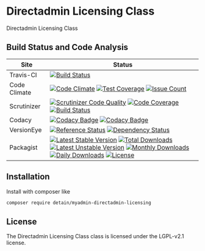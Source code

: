 # Directadmin Licensing Class

Directadmin Licensing Class

## Build Status and Code Analysis

Site          | Status
--------------|---------------------------
Travis-CI     | [![Build Status](https://travis-ci.org/detain/myadmin-directadmin-licensing.svg?branch=master)](https://travis-ci.org/detain/myadmin-directadmin-licensing)
Code Climate  | [![Code Climate](https://codeclimate.com/github/detain/myadmin-directadmin-licensing/badges/gpa.svg)](https://codeclimate.com/github/detain/myadmin-directadmin-licensing) [![Test Coverage](https://codeclimate.com/github/detain/myadmin-directadmin-licensing/badges/coverage.svg)](https://codeclimate.com/github/detain/myadmin-directadmin-licensing/coverage) [![Issue Count](https://codeclimate.com/github/detain/myadmin-directadmin-licensing/badges/issue_count.svg)](https://codeclimate.com/github/detain/myadmin-directadmin-licensing)
Scrutinizer   | [![Scrutinizer Code Quality](https://scrutinizer-ci.com/g/myadmin-plugins/myadmin-directadmin-licensing/badges/quality-score.png?b=master)](https://scrutinizer-ci.com/g/myadmin-plugins/myadmin-directadmin-licensing/?branch=master) [![Code Coverage](https://scrutinizer-ci.com/g/myadmin-plugins/myadmin-directadmin-licensing/badges/coverage.png?b=master)](https://scrutinizer-ci.com/g/myadmin-plugins/myadmin-directadmin-licensing/?branch=master) [![Build Status](https://scrutinizer-ci.com/g/myadmin-plugins/myadmin-directadmin-licensing/badges/build.png?b=master)](https://scrutinizer-ci.com/g/myadmin-plugins/myadmin-directadmin-licensing/build-status/master)
Codacy        | [![Codacy Badge](https://api.codacy.com/project/badge/Grade/226251fc068f4fd5b4b4ef9a40011d06)](https://www.codacy.com/app/detain/myadmin-directadmin-licensing) [![Codacy Badge](https://api.codacy.com/project/badge/Coverage/25fa74eb74c947bf969602fcfe87e349)](https://www.codacy.com/app/detain/myadmin-directadmin-licensing?utm_source=github.com&utm_medium=referral&utm_content=detain/myadmin-directadmin-licensing&utm_campaign=Badge_Coverage)
VersionEye    | [![Reference Status](https://www.versioneye.com/php/detain:myadmin-directadmin-licensing/reference_badge.svg?style=flat)](https://www.versioneye.com/php/detain:myadmin-directadmin-licensing/references) [![Dependency Status](https://www.versioneye.com/user/projects/592f7318bafc5500414dfd2a/badge.svg?style=flat-square)](https://www.versioneye.com/user/projects/592f7318bafc5500414dfd2a)
Packagist     | [![Latest Stable Version](https://poser.pugx.org/detain/myadmin-directadmin-licensing/version)](https://packagist.org/packages/detain/myadmin-directadmin-licensing) [![Total Downloads](https://poser.pugx.org/detain/myadmin-directadmin-licensing/downloads)](https://packagist.org/packages/detain/myadmin-directadmin-licensing) [![Latest Unstable Version](https://poser.pugx.org/detain/myadmin-directadmin-licensing/v/unstable)](//packagist.org/packages/detain/myadmin-directadmin-licensing) [![Monthly Downloads](https://poser.pugx.org/detain/myadmin-directadmin-licensing/d/monthly)](https://packagist.org/packages/detain/myadmin-directadmin-licensing) [![Daily Downloads](https://poser.pugx.org/detain/myadmin-directadmin-licensing/d/daily)](https://packagist.org/packages/detain/myadmin-directadmin-licensing) [![License](https://poser.pugx.org/detain/myadmin-directadmin-licensing/license)](https://packagist.org/packages/detain/myadmin-directadmin-licensing)


## Installation

Install with composer like

```sh
composer require detain/myadmin-directadmin-licensing
```

## License

The Directadmin Licensing Class class is licensed under the LGPL-v2.1 license.

